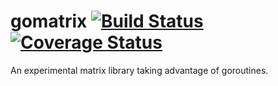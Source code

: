 gomatrix [![Build Status](https://travis-ci.org/binary132/gomatrix.svg)](https://travis-ci.org/binary132/gomatrix) [![Coverage Status](https://img.shields.io/coveralls/binary132/gomatrix.svg)](https://coveralls.io/r/binary132/gomatrix)
========

An experimental matrix library taking advantage of goroutines.
